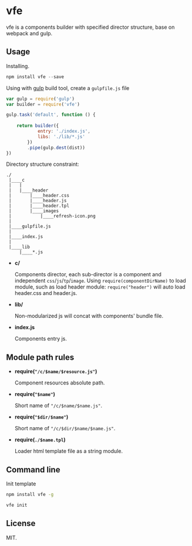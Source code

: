 vfe
=====
vfe is a components builder with specified director structure, base on webpack and gulp.

## Usage

Installing.
```js
npm install vfe --save
```

Using with [gulp](http://gulpjs.com/) build tool, create a `gulpfile.js` file
```js
var gulp = require('gulp')
var builder = require('vfe')

gulp.task('default', function () {
	
	return builder({
			entry: './index.js',
			libs: './lib/*.js'
		})
		.pipe(gulp.dest(dist))
})
```

Directory structure constraint:

```
./
 |____c
 |   |
 |   |____header
 |       |____header.css
 |       |____header.js
 |       |____header.tpl
 |       |____images
 |           |____refresh-icon.png
 |   
 |____gulpfile.js
 |
 |____index.js
 |
 |____lib
     |____*.js
```

- **c/**
	
	Components director, each sub-director is a component and independent `css`/`js`/`tp`/`image`. Using `require(componentDirName)` to load module, such as load header module: `require("header")` will auto load header.css and header.js.

- **lib/**
	
	Non-modularized js will concat with components' bundle file.

- **index.js**
	
	Components entry js.

## Module path rules

- **require(`"/c/$name/$resource.js"`)** 

	Component resources absolute path.

- **require(`"$name"`)** 
	
	Short name of `"/c/$name/$name.js"`.

- **require(`"$dir/$name"`)** 
	
	Short name of `"/c/$dir/$name/$name.js"`.

- **require(`./$name.tpl`)**

	Loader html template file as a string module.

## Command line

Init template
```bash
npm install vfe -g

vfe init
```

## License

MIT.



